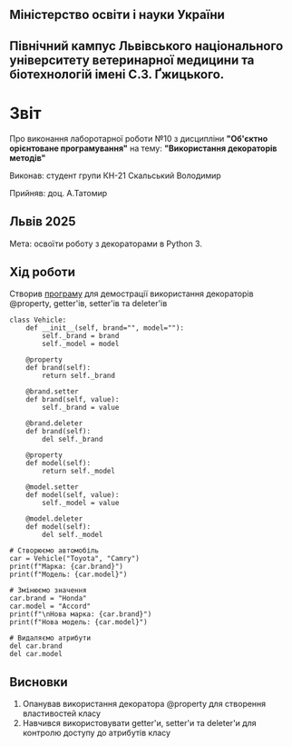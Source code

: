 ## Міністерство освіти і науки України

## Північний кампус Львівського національного університету ветеринарної медицини та біотехнологій імені С.З. Ґжицького.

# Звіт
Про виконання лаборотарної роботи №10 з дисципліни **"Об'єктно орієнтоване програмування"** на тему: **"Використання декораторів методів"**

Виконав: студент групи КН-21 Скальський Володимир

Прийняв: доц. А.Татомир
## Львів 2025

Мета: освоїти роботу з декораторами в Python 3.

## Хід роботи
Створив [програму](property_decorator.py) для демострації використання декораторів @property, getter'ів, setter'ів та deleter'ів

```
class Vehicle:
    def __init__(self, brand="", model=""):
        self._brand = brand
        self._model = model

    @property
    def brand(self):
        return self._brand

    @brand.setter
    def brand(self, value):
        self._brand = value

    @brand.deleter
    def brand(self):
        del self._brand

    @property
    def model(self):
        return self._model

    @model.setter
    def model(self, value):
        self._model = value

    @model.deleter
    def model(self):
        del self._model

# Створюємо автомобіль
car = Vehicle("Toyota", "Camry")
print(f"Марка: {car.brand}")
print(f"Модель: {car.model}")

# Змінюємо значення
car.brand = "Honda"
car.model = "Accord"
print(f"\nНова марка: {car.brand}")
print(f"Нова модель: {car.model}")

# Видаляємо атрибути
del car.brand
del car.model 
```

## Висновки
1. Опанував використання декоратора @property для створення властивостей класу
2. Навчився використовувати getter'и, setter'и та deleter'и для контролю доступу до атрибутів класу 